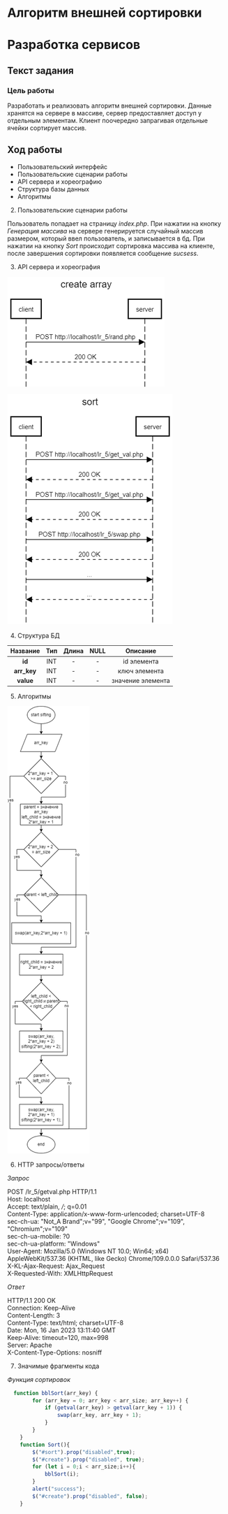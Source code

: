 # Алгоритм внешней сортировки
# Разработка сервисов
## Текст задания
### Цель работы
Разработать и реализовать алгоритм внешней сортировки. Данные хранятся на сервере в массиве, сервер предоставляет доступ у отдельным элементам. Клиент поочередно запрагивая отдельные ячейки сортирует массив.
## Ход работы
- Пользовательский интерфейс
- Пользовательские сценарии работы
- API сервера и хореографию
- Структура базы данных
- Алгоритмы


2) Пользовательские сценарии работы

Пользователь попадает на страницу *index.php*. При нажатии на кнопку *Генерация массива* на сервере генерируется случайный массив размером, который ввел пользователь, и записывается в бд. При нажатии на кнопку *Sort* происходит сортировка массива на клиенте, после завершения сортировки появляется сообщение *sucsess*.

3. API сервера и хореография

![Генерация массива](create_array.png)

![Сортировка](sort.png)

4. Структура БД

| Название | Тип | Длина | NULL | Описание |
| :------: | :------: | :------: | :------: | :------: |
| **id** | INT | - | - | id элемента |
| **arr_key** | INT | - | - | ключ элемента |
| **value** | INT | - | - | значение элемента |

5. Алгоритмы

![Сортировка](sifting.png)

6. HTTP запросы/ответы

*Запрос*

POST /lr_5/getval.php HTTP/1.1 <br>
Host: localhost <br>
Accept: text/plain, */*; q=0.01 <br>
Content-Type: application/x-www-form-urlencoded; charset=UTF-8 <br>
sec-ch-ua: "Not_A Brand";v="99", "Google Chrome";v="109", "Chromium";v="109" <br>
sec-ch-ua-mobile: ?0 <br>
sec-ch-ua-platform: "Windows" <br>
User-Agent: Mozilla/5.0 (Windows NT 10.0; Win64; x64) AppleWebKit/537.36 (KHTML, like Gecko) Chrome/109.0.0.0 Safari/537.36 <br>
X-KL-Ajax-Request: Ajax_Request <br>
X-Requested-With: XMLHttpRequest <br>

*Ответ*

HTTP/1.1 200 OK <br>
Connection: Keep-Alive <br>
Content-Length: 3 <br>
Content-Type: text/html; charset=UTF-8 <br>
Date: Mon, 16 Jan 2023 13:11:40 GMT <br>
Keep-Alive: timeout=120, max=998 <br>
Server: Apache <br>
X-Content-Type-Options: nosniff <br>

7. Значимые фрагменты кода

*Функция сортировок*
```js
  function bblSort(arr_key) {
        for (arr_key = 0; arr_key < arr_size; arr_key++) {
            if (getval(arr_key) > getval(arr_key + 1)) {
                swap(arr_key, arr_key + 1);
            }
        }
    }
    function Sort(){
        $("#sort").prop("disabled",true);
        $("#create").prop("disabled", true);
        for (let i = 0;i < arr_size;i++){
            bblSort(i);
        }
        alert("success");
        $("#create").prop("disabled", false);
    }
```
